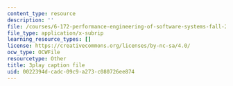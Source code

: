 ```yaml
---
content_type: resource
description: ''
file: /courses/6-172-performance-engineering-of-software-systems-fall-2018/0022394dcadc09c9a273c080726ee874_wt7a5BOztuM.srt
file_type: application/x-subrip
learning_resource_types: []
license: https://creativecommons.org/licenses/by-nc-sa/4.0/
ocw_type: OCWFile
resourcetype: Other
title: 3play caption file
uid: 0022394d-cadc-09c9-a273-c080726ee874
---
```

